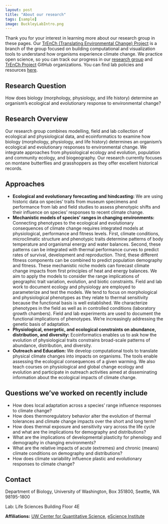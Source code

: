 ```yaml
---
layout: post
title: "About our research"
tags: [sample]
image: BuckleyLabIntro.png
---
```


Thank you for your interest in learning more about our research group in these pages. Our [TrEnCh (Translating Environmental Change) Project](https://www.trenchproject.com/) is a branch of the group focused on building computational and visualization tools to understand how organisms experience climate change. We practice open science, so you can track our progress in our [research group](https://github.com/HuckleyLab) and [TrEnCh Project](https://github.com/trenchproject) GitHub organizations.  You can find lab policies and resources [here](https://github.com/HuckleyLab/how_we_work).

## Research Question
How does biology (morphology, physiology, and life history) determine an organism’s ecological and evolutionary response to environmental change?

## Research Overview
Our research group combines modelling, field and lab collection of ecological and physiological data, and ecoinformatics to examine how biology (morphology, physiology, and life history) determines an organism’s ecological and evolutionary responses to environmental change.  We integrate approaches from physiological ecology and evolution, population and community ecology, and biogeography.  Our research currently focuses on montane butterflies and grasshoppers as they offer excellent historical records.  

## Approaches
- **Ecological and evolutionary forecasting and hindcasting:** We are using historic data on species’ traits from museum specimens and performance from lab and field studies to assess phenotypic shifts and their influence on species’ responses to recent climate change.
- **Mechanistic models of species’ ranges in changing environments:** Connecting phenotypes to the ecological and evolutionary consequences of climate change requires integrated models at physiological, performance and fitness levels.  First, climate conditions, microclimatic structure and phenotypic traits determine patterns of body temperature and organismal energy and water balances.  Second, these patterns can be integrated with thermal performance curves to predict rates of survival, development and reproduction.  Third, these different fitness components can be combined to predict population demography and fitness.  These mechanistic niche models can forecast climate change impacts from first principles of heat and energy balances. We aim to apply the models to consider the range implications of geographic trait variation, evolution, and biotic constraints.  Field and lab work to document ecology and physiology are employed to parameterize and test the models. We tend to focus on morphological and physiological phenotypes as they relate to thermal sensitivity because the functional basis is well established. We characterize phenotypes in the field as well as in controlled conditions (laboratory growth chambers).  Field and lab experiments are used to document the functional implications of phenotypes.  We’re increasingly addressing the genetic basis of adaptation.
- **Physiological, energetic, and ecological constraints on abundance, distribution, and diversity:** Ecoinformatics enables us to ask how the evolution of physiological traits constrains broad-scale patterns of abundance, distribution, and diversity. 
- **Outreach and Education:** We develop computational tools to translate physical climate changes into impacts on organisms. The tools enable assessing the ecological consequences of a given warming. We also teach courses on physiological and global change ecology and evolution and participate in outreach activities aimed at disseminating information about the ecological impacts of climate change.

## Questions we’ve worked on recently include
- How does local adaptation across a species’ range influence responses to climate change?
- How does thermoregulatory behavior alter the evolution of thermal tolerances and climate change impacts over the short and long term?
- How does thermal exposure and sensitivity vary across the life cycle and what are the implications for demography and distributions?
- What are the implications of developmental plasticity for phenology and demography in changing environments?
- What are the relative impacts of acute (extremes) and chronic (means) climate conditions on demography and distributions?
- How does climate variability influence plastic and evolutionary responses to climate change?

## Contact 
Department of Biology, University of Washington, Box 351800, Seattle, WA 98195-1800 

Lab: Life Sciences Building Floor 4E

**Affiliations:** 
[UW Center for Quantitative Science](https://quantitative.uw.edu/), [eScience Institute](https://escience.washington.edu/)


